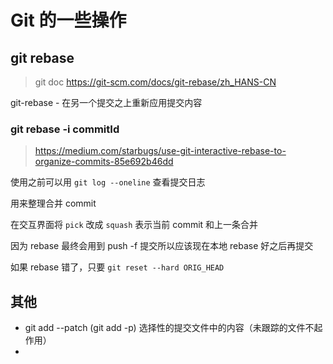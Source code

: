 # Git 的一些操作

## git rebase
>
>git doc
> <https://git-scm.com/docs/git-rebase/zh_HANS-CN>

git-rebase - 在另一个提交之上重新应用提交内容

### git rebase -i commitId

> <https://medium.com/starbugs/use-git-interactive-rebase-to-organize-commits-85e692b46dd>

使用之前可以用 `git log --oneline` 查看提交日志

用来整理合并 commit

在交互界面将 `pick` 改成 `squash` 表示当前 commit 和上一条合并

因为 rebase 最终会用到 push -f 提交所以应该现在本地 rebase 好之后再提交

如果 rebase 错了，只要 `git reset --hard ORIG_HEAD`

## 其他

- git add --patch (git add -p) 选择性的提交文件中的内容（未跟踪的文件不起作用）
-
